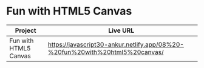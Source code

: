 # Fun with HTML5 Canvas

| Project               | Live URL                                                                     |
| --------------------- | ---------------------------------------------------------------------------- |
| Fun with HTML5 Canvas | https://javascript30-ankur.netlify.app/08%20-%20fun%20with%20html5%20canvas/ |
